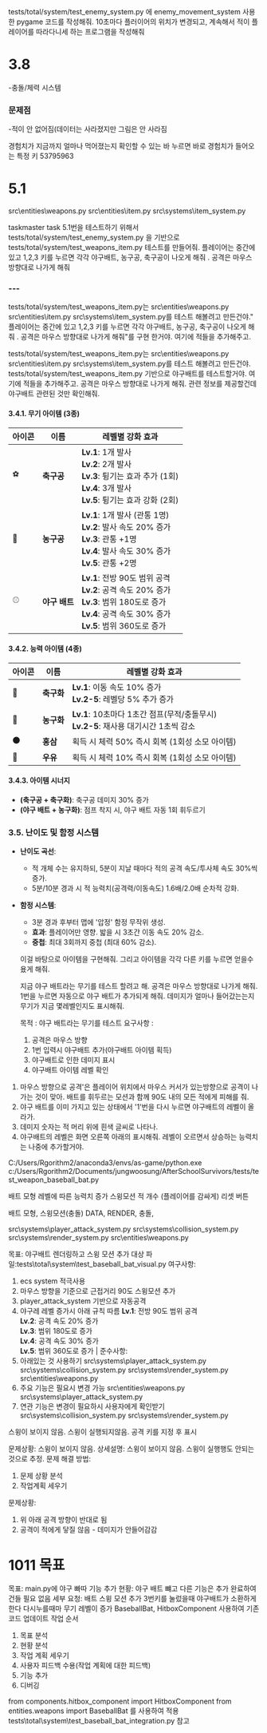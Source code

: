 tests/total/system/test_enemy_system.py  에 enemy_movement_system 사용한 pygame 코드를 작성해줘. 10초마다 플러이어의 위치가 변경되고, 계속해서 적이 플레이어를 따라다니세 하는 프로그램을 작성해줘


# 3.8
-충돌/체력 시스템

### 문제점
-적이 안 없어짐(데이터는 사라졌지만 그림은 안 사라짐


경험치가 지금까지 얼마나 먹어졌는지 확인할 수 있는 바
누르면 바로 경험치가 들어오는 특정 키
53795963


# 5.1
src\entities\weapons.py
src\entities\item.py
src\systems\item_system.py

taskmaster task 5.1번을 테스트하기 위해서 tests/total/system/test_enemy_system.py 을 기반으로 tests/total/system/test_weapons_item.py 테스트를 만들어줘. 플레이어는 중간에 있고 1,2,3 키를 누르면 각각 야구배트, 농구공, 축구공이 나오게 해줘 . 공격은 마우스 방향대로 나가게 해줘

### ---
tests/total/system/test_weapons_item.py는 src\entities\weapons.py
src\entities\item.py
src\systems\item_system.py를 테스트 해볼려고 만든건야." 플레이어는 중간에 있고 1,2,3 키를 누르면 각각 야구배트, 농구공, 축구공이 나오게 해줘 . 공격은 마우스 방향대로 나가게 해줘"를 구현 한거야. 여기에 적들을 추가해주고.


tests/total/system/test_weapons_item.py는 src\entities\weapons.py
src\entities\item.py
src\systems\item_system.py를 테스트 해볼려고 만든건야. tests/total/system/test_weapons_item.py 기반으로 야구배트를 테스트할거야. 
여기에 적들을 추가해주고. 공격은 마우스 방향대로 나가게 해줘. 관련 정보를 제공할건데 야구배트 관련된 것만 확인해줘.


#### 3.4.1. 무기 아이템 (3종)
| 아이콘 | 이름 | 레벨별 강화 효과 |
| --- | --- | --- |
| ⚽️ | **축구공** | **Lv.1**: 1개 발사<br>**Lv.2**: 2개 발사<br>**Lv.3**: 튕기는 효과 추가 (1회)<br>**Lv.4**: 3개 발사<br>**Lv.5**: 튕기는 효과 강화 (2회) |
| 🏀 | **농구공** | **Lv.1**: 1개 발사 (관통 1명)<br>**Lv.2**: 발사 속도 20% 증가<br>**Lv.3**: 관통 +1명<br>**Lv.4**: 발사 속도 30% 증가<br>**Lv.5**: 관통 +2명 |
| ⚾️ | **야구 배트**| **Lv.1**: 전방 90도 범위 공격<br>**Lv.2**: 공격 속도 20% 증가<br>**Lv.3**: 범위 180도로 증가<br>**Lv.4**: 공격 속도 30% 증가<br>**Lv.5**: 범위 360도로 증가 |

#### 3.4.2. 능력 아이템 (4종)
| 아이콘 | 이름 | 레벨별 강화 효과 |
| --- | --- | --- |
| 👟 | **축구화** | **Lv.1**: 이동 속도 10% 증가<br>**Lv.2-5**: 레벨당 5% 추가 증가 |
| 🏀 | **농구화** | **Lv.1**: 10초마다 1초간 점프(무적/충돌무시)<br>**Lv.2-5**: 재사용 대기시간 1초씩 감소 |
| ⚫️ | **홍삼** | 획득 시 체력 50% 즉시 회복 (1회성 소모 아이템) |
| 🥛 | **우유** | 획득 시 체력 10% 즉시 회복 (1회성 소모 아이템) |



#### 3.4.3. 아이템 시너지
- **(축구공 + 축구화)**: 축구공 데미지 30% 증가
- **(야구 배트 + 농구화)**: 점프 착지 시, 야구 배트 자동 1회 휘두르기

### 3.5. 난이도 및 함정 시스템
- **난이도 곡선**:
  - 적 개체 수는 유지하되, 5분이 지날 때마다 적의 공격 속도/투사체 속도 30%씩 증가.
  - 5분/10분 경과 시 적 능력치(공격력/이동속도) 1.6배/2.0배 순차적 강화.
- **함정 시스템**:
  - 3분 경과 후부터 맵에 '압정' 함정 무작위 생성.
  - **효과**: 플레이어만 영향. 밟을 시 3초간 이동 속도 20% 감소.
  - **중첩**: 최대 3회까지 중첩 (최대 60% 감소).
  
  
  이걸 바탕으로 아이템을 구현해줘. 그리고 아이템을 각각 다른 키를 누르면 얻을수 욨게 해줘.



  지금 야구 배트라는 무기를 테스트 할려고 해. 공격은 마우스 방향대로 나가게 해줘. 1번을 누르면 자동으로 야구 배트가 추가되게 해줘. 데미지가 얼마나 들어갔는는지 무기가 지금 몇레벨인지도 표시해줘. 


  목적 : 야구 배트라는 무기를 테스트
  요구사항 : 
  1. 공격은 마우스 방향
  2. 1번 입력시 야구배트 추가(야구배트 아이템 획득)
  3. 야구배트로 인한 데미지 표시
  4. 야구배트 아이템 레벨 확인



1. 마우스 방향으로 공격'은 플레이어 위치에서 마우스 커서가 있는방향으로 공격이 나가는 것이 맞아. 배트를 휘두르는 모션과 함께 90도 내의 모든 적에게 피해를 줘.
2. 야구 배트를 이미 가지고 있는 상태에서 '1'번을 다시 누르면 야구배트의 레벨이 올라가. 
3. 데미지 숫자는 적 머리 위에 흰색 글씨로 나타나. 
4. 야구배트의 레벨은 화면 오른쪽 아래의 표시해줘. 레벨이 오르면서 상승하는 능력치는 나중에 추가할거야.       

 C:/Users/Rgorithm2/anaconda3/envs/as-game/python.exe c:/Users/Rgorithm2/Documents/jungwoosung/AfterSchoolSurvivors/tests/test_weapon_baseball_bat.py  


배트 모형
레벨에 따른 능력치 증가
스윙모션 
적 개수 (플레이어를 감싸게)
리셋 버튼

배트 모형, 스윙모션(충돌)
DATA, RENDER, 충돌, 

  src\systems\player_attack_system.py
  src\systems\collision_system.py
  src\systems\render_system.py
  src\entities\weapons.py


목표: 야구배트 렌더링하고 스윙 모션 추가
대상 파일:tests\total\system\test_baseball_bat_visual.py
여구사항: 
1. ecs system 적극사용
2. 마우스 방향을 기준으로 근접거리 90도 스윙모션 추가
3. player_attack_system 기반으로 자동공격 
4. 야구레 레벨 증가시 아래 규칙 따름 
   **Lv.1**: 전방 90도 범위 공격<br>**Lv.2**: 공격 속도 20% 증가<br>**Lv.3**: 범위 180도로 증가<br>**Lv.4**: 공격 속도 30% 증가<br>**Lv.5**: 범위 360도로 증가 |
준수사항: 
1. 아래있는 것 사용하기 
  src\systems\player_attack_system.py
  src\systems\collision_system.py
  src\systems\render_system.py
  src\entities\weapons.py
2. 주요 기능은 필요시 변경 가능
  src\entities\weapons.py
  src\systems\player_attack_system.py
3. 연관 기능은 변경이 필요하시 사용자에게 확인받기
  src\systems\collision_system.py
  src\systems\render_system.py

스윙이 보이지 않음. 스윙이 실행되지않음.
공격 키를 지정 후 표시

문제상황: 스윙이 보이지 않음.
상세설명: 스윙이 보이지 않음. 스윙이 실행행도 안되는 것으로 추정. 
문제 해결 방법: 
1. 문제 상황 분석
2. 작업계획 세우기


문제상황: 
1. 위 아래 공격 방향이 반대로 됨
2. 공격이 적에게 닿질 않음 - 데미지가 안들어감감




# 1011 목표
목표: main.py에 야구 빠따 기능 추가
현황: 야구 배트 뺴고 다른 기능은 추가 완료하여 건들 필요 없음
세부 요청: 
배트 스윙 모션 추가
3번키를 눌렀을때 야구배트가 소환하게 한다
다시누를때마 무기 레벨이 증가
BaseballBat, HitboxComponent 사용하여 기존 코드 업데이트
작업 순서
1. 목표 분석
2. 현황 분석
3. 작업 계획 세우기
4. 사용자 피드백 수용(작업 계획에 대한 피드백)
5. 기능 추가
6. 디버깅

from components.hitbox_component import HitboxComponent
from entities.weapons import BaseballBat 를 사용하여 적용 
tests\total\system\test_baseball_bat_integration.py 참고
